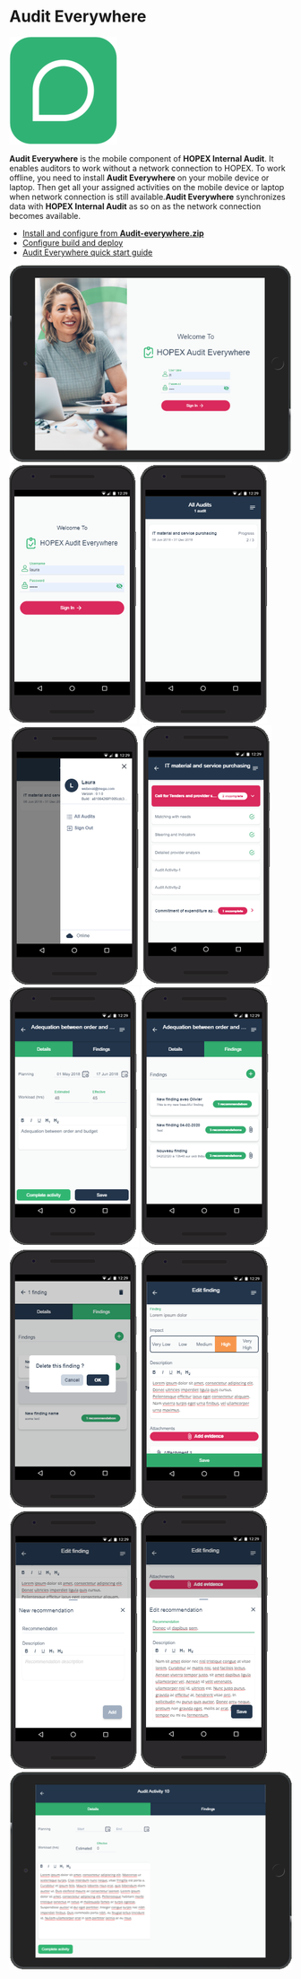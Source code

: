 # Audit Everywhere

![Application icon](documentation/images/Favicon.png)

**Audit Everywhere** is the mobile component of **HOPEX Internal Audit**. It enables auditors to work without a network connection to HOPEX.
To work offline, you need to install **Audit Everywhere** on your mobile device or laptop. Then get all your assigned activities on the mobile device or laptop when network connection is still available.**Audit Everywhere** synchronizes data with **HOPEX Internal Audit** as so on as the network connection becomes available.

- [Install and configure from **Audit-everywhere.zip**](documentation/deployment.md)
- [Configure build and deploy](documentation/configure-build-deploy.md)
- [Audit Everywhere quick start guide](documentation/readme.md)

![Login](documentation/images/login-tab.png)
![Login](documentation/images/login.png)
![All audits](documentation/images/all-audits.png)
![Menu](documentation/images/menu.png)
![Audit details](documentation/images/audit-details.png)
![Activity details](documentation/images/activity-details.png)
![Activity findings](documentation/images/activity-findings.png)
![delete findings](documentation/images/delete-findings.png)
![Finding](documentation/images/finding.png)
![New Recommendation](documentation/images/recommendation-new.png)
![Recommendation](documentation/images/recommendation-edit.png)
![Activity details](documentation/images/activity-details-tab.png)
